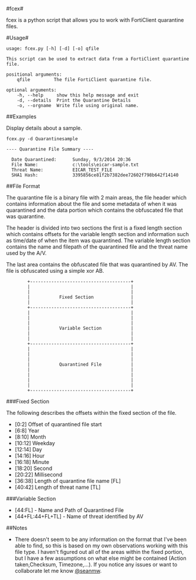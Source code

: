 #fcex#

fcex is a python script that allows you to work with FortiClient quarantine files. 

#Usage#


    usage: fcex.py [-h] [-d] [-o] qfile

    This script can be used to extract data from a FortiClient quarantine file.

    positional arguments:
        qfile         The file FortiClient quarantine file.

    optional arguments:
        -h, --help     show this help message and exit
        -d, --details  Print the Quarantine Details
        -o, --orgname  Write file using original name.

##Examples

Display details about a sample. 

    fcex.py -d Quarantinesample

    ---- Quarantine File Summary ----

      Date Quarantined:      Sunday, 9/3/2014 20:36  
      File Name:             c:\tools\eicar-sample.txt
      Threat Name:           EICAR_TEST_FILE
      SHA1 Hash:             3395856ce81f2b7382dee72602f798b642f14140



##File Format

The quarantine file is a binary file with 2 main areas, the file header
which contains information about the file and some metadata of when it was
quarantined and the data portion which contains the obfuscated file that
was quarantine. 

The header is divided into two sections the first is a fixed length section
which contains offsets for the variable length section and information 
such as time/date of when the item was quarantined. The variable length
section contains the name and filepath of the quarantined file and the 
threat name used by the A/V.

The last area contains the obfuscated file that was quarantined 
by AV. The file is obfuscated using a simple xor AB. 
            
            +--------------------------------------+
            |                                      |
            |                                      |
            |           Fixed Section              |
            |                                      |
            +--------------------------------------+
            |                                      |
            |                                      |
            |                                      |
            |           Variable Section           |
            |                                      |
            |                                      |
            +--------------------------------------+
            |                                      |
            |                                      |
            |                                      |
            |           Quarantined File           |
            |                                      |
            |                                      |
            |                                      |
            |                                      |
            +--------------------------------------+

###Fixed Section

The following describes the offsets within the fixed section of the file.

 * [0:2]   Offset of quarantined file start
 * [6:8]   Year
 * [8:10]  Month
 * [10:12] Weekday 
 * [12:14] Day
 * [14:16] Hour
 * [16:18] Minute
 * [18:20] Second
 * [20:22] Millisecond
 * [36:38] Length of quarantine file name [FL]
 * [40:42] Length of threat name [TL]


###Variable Section 
 
 * [44:FL] - Name and Path of Quarantined File
 * [44+FL:44+FL+TL] - Name of threat identified by AV


##Notes

* There doesn't seem to be any information on the format that I've been able
to find, so this is based on my own observations working with this file
type. I haven't figured out all of the areas within the fixed portion, but I 
have a few assumptions on what else might be contained 
(Action taken,Checksum, Timezone,...). If you notice any issues or want to collaborate let me know 
[@seanmw](https://twitter.com/seanmw).


